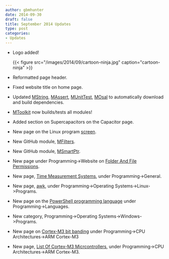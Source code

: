 ```yaml
---
author: gbmhunter
date: 2014-09-30
draft: false
title: September 2014 Updates
type: post
categories:
- Updates
---
```


* Logo added!  

    {{< figure src="/images/2014/09/cartoon-ninja.jpg" caption="cartoon-ninja"  >}}

* Reformatted page header.

* Fixed website title on home page.

* Updated [MString](https://github.com/gbmhunter/MString), [MAssert](https://github.com/gbmhunter/MAssert), [MUnitTest](https://github.com/gbmhunter/MUnitTest), [MOsal](https://github.com/gbmhunter/MOsal) to automatically download and build dependencies.

* [MToolkit](https://github.com/gbmhunter/MToolkit) now builds/tests all modules!

* Added section on Supercapacitors on the Capacitor page.

* New page on the Linux program [screen](/programming/operating-systems/linux/programs/screen).

* New GitHub module, [MFilters](https://github.com/gbmhunter/MFilters).

* New GitHub module, [MSmartPtr](https://github.com/gbmhunter/MSmartPtr).

* New page under Programming->Website on [Folder And File Permissions](/programming/website-design/folder-and-file-permissions).

* New page, [Time Measurement Systems](/programming/general/time-measurement-systems), under Programming->General.

* New page, [awk](/programming/operating-systems/linux/programs/awk), under Programming->Operating Systems->Linux->Programs.

* New page on the [PowerShell programming language](/programming/languages/powershell) under Programming->Languages.

* New category, Programming->Operating Systems->Windows->Programs.

* New page on [Cortex-M3 bit banding](/programming/cpu-architectures/arm-cortex-m3/bit-banding) under Programming->CPU Architectures->ARM Cortex-M3

* New page, [List Of Cortex-M3 Micrcontrollers](/programming/cpu-architectures/arm-cortex-m3/list-of-cortex-m3-microcontrollers), under Programming->CPU Architectures->ARM Cortex-M3.















